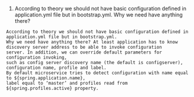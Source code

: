 1.  According to theory we should not have basic configuration defined in application.yml file but in bootstrap.yml. Why we need have anything there?

```
According to theory we should not have basic configuration defined in application.yml file but in bootstrap.yml. 
Why we need have anything there? At least application has to know discovery server address to be able to invoke configuration 
server. In addition, we can override default parameters for configuration invoking, 
such as config server discovery name (the default is configserver), configuration name, profile and label. 
By default microservice tries to detect configuration with name equal to ${spring.application.name}, 
label equal to ‘master’ and profiles read from ${spring.profiles.active} property.
```
